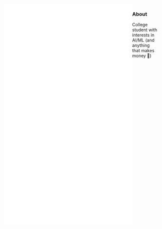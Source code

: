 <img src="./github-metrics.svg" align="left" width="420" alt="Metrics" />

<h3>About</h3>
<p>College student with interests in AI/ML (and anything that makes money 🦭)</p>

<br clear="left"/>
